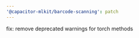 ```yaml
---
'@capacitor-mlkit/barcode-scanning': patch
---
```


fix: remove deprecated warnings for torch methods
